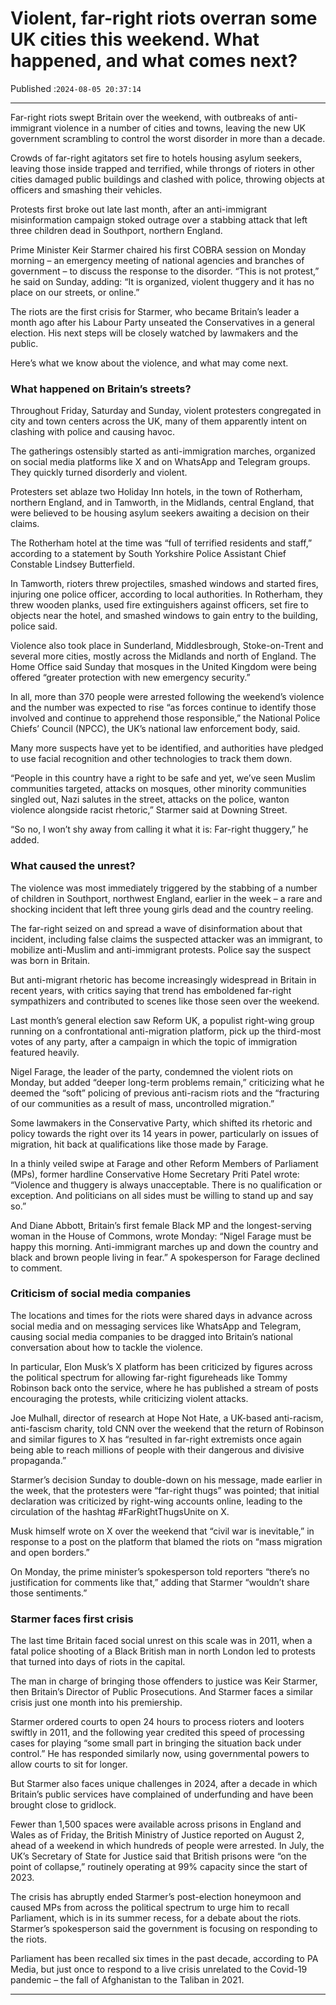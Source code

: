 # Violent, far-right riots overran some UK cities this weekend. What happened, and what comes next?

Published :`2024-08-05 20:37:14`

---

Far-right riots swept Britain over the weekend, with outbreaks of anti-immigrant violence in a number of cities and towns, leaving the new UK government scrambling to control the worst disorder in more than a decade.

Crowds of far-right agitators set fire to hotels housing asylum seekers, leaving those inside trapped and terrified, while throngs of rioters in other cities damaged public buildings and clashed with police, throwing objects at officers and smashing their vehicles.

Protests first broke out late last month, after an anti-immigrant misinformation campaign stoked outrage over a stabbing attack that left three children dead in Southport, northern England.

Prime Minister Keir Starmer chaired his first COBRA session on Monday morning – an emergency meeting of national agencies and branches of government – to discuss the response to the disorder. “This is not protest,” he said on Sunday, adding: “It is organized, violent thuggery and it has no place on our streets, or online.”

The riots are ﻿the first crisis for Starmer, who became Britain’s leader a month ago after his Labour Party unseated the Conservatives in a general election. His next steps will be closely watched by lawmakers and the public.

Here’s what we know about the violence, and what may come next.

### What happened on Britain’s streets?

Throughout Friday, Saturday and Sunday, violent protesters congregated in city and town centers across the UK, many of them apparently intent on clashing with police and causing havoc.

The gatherings ostensibly started as anti-immigration marches, organized on social media platforms like X and on WhatsApp and Telegram groups. They quickly turned disorderly and violent.

Protesters set ablaze two Holiday Inn hotels, in the town of Rotherham, northern England, and in Tamworth, in the Midlands, central England, that were believed to be housing asylum seekers awaiting a decision on their claims.

The Rotherham hotel at the time was “full of terrified residents and staff,” according to a statement by South Yorkshire Police Assistant Chief Constable Lindsey Butterfield.

In Tamworth, rioters threw projectiles, smashed windows and started fires, injuring one police officer, according to local authorities. In Rotherham, they threw wooden planks, used fire extinguishers against officers, set fire to objects near the hotel, and smashed windows to gain entry to the building, police said.

Violence also took place in Sunderland, Middlesbrough, Stoke-on-Trent and several more cities, mostly across the Midlands and north of England. The Home Office said Sunday that mosques in the United Kingdom were being offered “greater protection with new emergency security.”

In all, more than 370 people were arrested following the weekend’s violence and the number was expected to rise “as forces continue to identify those involved and continue to apprehend those responsible,” the National Police Chiefs’ Council (NPCC), the UK’s national law enforcement body, said.

Many more suspects have yet to be identified, and authorities have pledged to use facial recognition and other technologies to track them down.

“People in this country have a right to be safe and yet, we’ve seen Muslim communities targeted, attacks on mosques, other minority communities singled out, Nazi salutes in the street, attacks on the police, wanton violence alongside racist rhetoric,” Starmer said at Downing Street.

“So no, I won’t shy away from calling it what it is: Far-right thuggery,” he added.

### What caused the unrest?

The violence was most immediately triggered by the stabbing of a number of children in Southport, northwest England, earlier in the week – a rare and shocking incident that left three young girls dead and the country reeling.

The far-right seized on and spread a wave of disinformation about that incident, including false claims the suspected attacker was an immigrant, to mobilize anti-Muslim and anti-immigrant protests. Police say the suspect was born in Britain.

But anti-migrant rhetoric has become increasingly widespread in Britain in recent years, with critics saying that trend has emboldened far-right sympathizers and contributed to scenes like those seen over the weekend.

Last month’s general election saw Reform UK, a populist right-wing group running on a confrontational anti-migration platform, pick up the third-most votes of any party, after a campaign in which the topic of immigration featured heavily.

Nigel Farage, the leader of the party, condemned the violent riots on Monday, but added “deeper long-term problems remain,” criticizing what he deemed the “soft” policing of previous anti-racism riots and the “fracturing of our communities as a result of mass, uncontrolled migration.”

Some lawmakers in the Conservative Party, which shifted its rhetoric and policy towards the right over its 14 years in power, particularly on issues of migration, hit back at qualifications like those made by Farage.

In a thinly veiled swipe at Farage and other Reform Members of Parliament (MPs), former hardline Conservative Home Secretary Priti Patel wrote: “Violence and thuggery is always unacceptable. There is no qualification or exception. And politicians on all sides must be willing to stand up and say so.”

And Diane Abbott, Britain’s first female Black MP and the longest-serving woman in the House of Commons, wrote Monday: “Nigel Farage must be happy this morning. Anti-immigrant marches up and down the country and black and brown people living in fear.” A spokesperson for Farage declined to comment.

### Criticism of social media companies

The locations and times for the riots were shared days in advance across social media and on messaging services like WhatsApp and Telegram, causing social media companies to be dragged into Britain’s national conversation about how to tackle the violence.

In particular, Elon Musk’s X platform has been criticized by figures across the political spectrum for allowing far-right figureheads like Tommy Robinson back onto the service, where he has published a stream of posts encouraging the protests, while criticizing violent attacks.

Joe Mulhall, director of research at Hope Not Hate, a UK-based anti-racism, anti-fascism charity, told CNN over the weekend that the return of Robinson and similar figures to X has “resulted in far-right extremists once again being able to reach millions of people with their dangerous and divisive propaganda.”

Starmer’s decision Sunday to double-down on his message, made earlier in the week, that the protesters were “far-right thugs” was pointed; that initial declaration was criticized by right-wing accounts online, leading to the circulation of the hashtag #FarRightThugsUnite on X.

Musk himself wrote on X over the weekend that “civil war is inevitable,” in response to a post on the platform that blamed the riots on “mass migration and open borders.”

On Monday, the prime minister’s spokesperson told reporters “there’s no justification for comments like that,” adding that Starmer “wouldn’t share those sentiments.”

### Starmer faces first crisis

The last time Britain faced social unrest on this scale was in 2011, when a fatal police shooting of a Black British man in north London led to protests that turned into days of riots in the capital.

The man in charge of bringing those offenders to justice was Keir Starmer, then Britain’s Director of Public Prosecutions. And Starmer faces a similar crisis just one month into his premiership.

Starmer ordered courts to open 24 hours to process rioters and looters swiftly in 2011, and the following year credited this speed of processing cases for playing “some small part in bringing the situation back under control.” He has responded similarly now, using governmental powers to allow courts to sit for longer.

But Starmer also faces unique challenges in 2024, after a decade in which Britain’s public services have complained of underfunding and have been brought close to gridlock.

Fewer than 1,500 spaces were available across prisons in England and Wales as of Friday, the British Ministry of Justice reported on August 2, ahead of a weekend in which hundreds of people were arrested. In July, the UK’s Secretary of State for Justice said that British prisons were “on the point of collapse,” routinely operating at 99% capacity since the start of 2023.

The crisis has abruptly ended Starmer’s post-election honeymoon and caused MPs from across the political spectrum to urge him to recall Parliament, which is in its summer recess, for a debate about the riots. Starmer’s spokesperson said the government is focusing on responding to the riots.

Parliament has been recalled six times in the past decade, according to PA Media, but just once to respond to a live crisis unrelated to the Covid-19 pandemic – the fall of Afghanistan to the Taliban in 2021.

---


